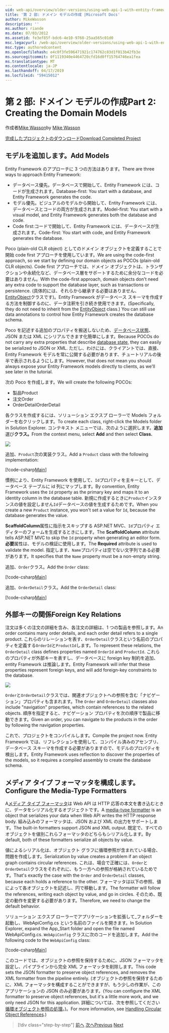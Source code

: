 ```yaml
---
uid: web-api/overview/older-versions/using-web-api-1-with-entity-framework-5/using-web-api-with-entity-framework-part-2
title: '第 2 部: ドメイン モデルの作成 |Microsoft Docs'
author: MikeWasson
description: ''
ms.author: riande
ms.date: 07/03/2012
ms.assetid: fe3ef85f-bdc6-4e10-9768-25aa565c01d0
msc.legacyurl: /web-api/overview/older-versions/using-web-api-1-with-entity-framework-5/using-web-api-with-entity-framework-part-2
msc.type: authoredcontent
ms.openlocfilehash: e4c0f3fe596471921c174762c83d1f013b42fb3e
ms.sourcegitcommit: 0f1119340e4464720cfd16d0ff15764746ea1fea
ms.translationtype: MT
ms.contentlocale: ja-JP
ms.lasthandoff: 04/17/2019
ms.locfileid: "59415012"
---
```

# <a name="part-2-creating-the-domain-models"></a><span data-ttu-id="82b29-102">第 2 部: ドメイン モデルの作成</span><span class="sxs-lookup"><span data-stu-id="82b29-102">Part 2: Creating the Domain Models</span></span>

<span data-ttu-id="82b29-103">作成者[Mike Wasson](https://github.com/MikeWasson)</span><span class="sxs-lookup"><span data-stu-id="82b29-103">by [Mike Wasson](https://github.com/MikeWasson)</span></span>

[<span data-ttu-id="82b29-104">完成したプロジェクトのダウンロード</span><span class="sxs-lookup"><span data-stu-id="82b29-104">Download Completed Project</span></span>](http://code.msdn.microsoft.com/ASP-NET-Web-API-with-afa30545)

## <a name="add-models"></a><span data-ttu-id="82b29-105">モデルを追加します。</span><span class="sxs-lookup"><span data-stu-id="82b29-105">Add Models</span></span>

<span data-ttu-id="82b29-106">Entity Framework のアプローチに 3 つの方法はあります。</span><span class="sxs-lookup"><span data-stu-id="82b29-106">There are three ways to approach Entity Framework:</span></span>

- <span data-ttu-id="82b29-107">データベース優先。データベースで開始して、Entity Framework には、コードが生成されます。</span><span class="sxs-lookup"><span data-stu-id="82b29-107">Database-first: You start with a database, and Entity Framework generates the code.</span></span>
- <span data-ttu-id="82b29-108">モデル優先。ビジュアルのモデルから開始して、Entity Framework には、データベースとコードの両方が生成されます。</span><span class="sxs-lookup"><span data-stu-id="82b29-108">Model-first: You start with a visual model, and Entity Framework generates both the database and code.</span></span>
- <span data-ttu-id="82b29-109">Code first:コードで開始して、Entity Framework には、データベースが生成されます。</span><span class="sxs-lookup"><span data-stu-id="82b29-109">Code-first: You start with code, and Entity Framework generates the database.</span></span>

<span data-ttu-id="82b29-110">Poco (plain-old CLR object) としてのドメイン オブジェクトを定義することで開始 code first アプローチを使用しています。</span><span class="sxs-lookup"><span data-stu-id="82b29-110">We are using the code-first approach, so we start by defining our domain objects as POCOs (plain-old CLR objects).</span></span> <span data-ttu-id="82b29-111">Code first アプローチでは、ドメイン オブジェクトは、トランザクションや永続化など、データベース層をサポートするために余分なコードを必要はありません。</span><span class="sxs-lookup"><span data-stu-id="82b29-111">With the code-first approach, domain objects don't need any extra code to support the database layer, such as transactions or persistence.</span></span> <span data-ttu-id="82b29-112">(具体的には、それらから継承する必要はありません、 [EntityObject](https://msdn.microsoft.com/library/system.data.objects.dataclasses.entityobject.aspx)クラスです)。Entity Framework がデータベース スキーマを作成する方法を制御するのに、データ注釈を引き続き使用できます。</span><span class="sxs-lookup"><span data-stu-id="82b29-112">(Specifically, they do not need to inherit from the [EntityObject](https://msdn.microsoft.com/library/system.data.objects.dataclasses.entityobject.aspx) class.) You can still use data annotations to control how Entity Framework creates the database schema.</span></span>

<span data-ttu-id="82b29-113">Poco を記述する追加のプロパティを搬送しないため、[データベース状態](https://msdn.microsoft.com/library/system.data.entitystate.aspx)、JSON または XML にシリアルできます化簡単にします。</span><span class="sxs-lookup"><span data-stu-id="82b29-113">Because POCOs do not carry any extra properties that describe [database state](https://msdn.microsoft.com/library/system.data.entitystate.aspx), they can easily be serialized to JSON or XML.</span></span> <span data-ttu-id="82b29-114">ただし、わけには、クライアントでは、直接、Entity Framework モデルを常に公開する必要があります、チュートリアルの後半で表示されるようにします。</span><span class="sxs-lookup"><span data-stu-id="82b29-114">However, that does not mean you should always expose your Entity Framework models directly to clients, as we'll see later in the tutorial.</span></span>

<span data-ttu-id="82b29-115">次の Poco を作成します。</span><span class="sxs-lookup"><span data-stu-id="82b29-115">We will create the following POCOs:</span></span>

- <span data-ttu-id="82b29-116">製品</span><span class="sxs-lookup"><span data-stu-id="82b29-116">Product</span></span>
- <span data-ttu-id="82b29-117">注文</span><span class="sxs-lookup"><span data-stu-id="82b29-117">Order</span></span>
- <span data-ttu-id="82b29-118">OrderDetail</span><span class="sxs-lookup"><span data-stu-id="82b29-118">OrderDetail</span></span>

<span data-ttu-id="82b29-119">各クラスを作成するには、ソリューション エクスプ ローラーで Models フォルダーを右クリックします。</span><span class="sxs-lookup"><span data-stu-id="82b29-119">To create each class, right-click the Models folder in Solution Explorer.</span></span> <span data-ttu-id="82b29-120">コンテキスト メニューでは、次のように選択します。**追加**選び**クラス。**</span><span class="sxs-lookup"><span data-stu-id="82b29-120">From the context menu, select **Add** and then select **Class.**</span></span>

![](using-web-api-with-entity-framework-part-2/_static/image1.png)

<span data-ttu-id="82b29-121">追加、`Product`次の実装クラス。</span><span class="sxs-lookup"><span data-stu-id="82b29-121">Add a `Product` class with the following implementation:</span></span>

[!code-csharp[Main](using-web-api-with-entity-framework-part-2/samples/sample1.cs)]

<span data-ttu-id="82b29-122">慣例により、Entity Framework を使用して、`Id`プロパティを主キーとして、データベース テーブルに id 列にマップします。</span><span class="sxs-lookup"><span data-stu-id="82b29-122">By convention, Entity Framework uses the `Id` property as the primary key and maps it to an identity column in the database table.</span></span> <span data-ttu-id="82b29-123">新規に作成するときに`Product`インスタンスの値を設定しません`Id`データベースの値を生成するためです。</span><span class="sxs-lookup"><span data-stu-id="82b29-123">When you create a new `Product` instance, you won't set a value for `Id`, because the database generates the value.</span></span>

<span data-ttu-id="82b29-124">**ScaffoldColumn**属性に指示をスキップする ASP.NET MVC、`Id`プロパティ エディターのフォームを生成するときにします。</span><span class="sxs-lookup"><span data-stu-id="82b29-124">The **ScaffoldColumn** attribute tells ASP.NET MVC to skip the `Id` property when generating an editor form.</span></span> <span data-ttu-id="82b29-125">**必要**属性は、モデルの検証に使用します。</span><span class="sxs-lookup"><span data-stu-id="82b29-125">The **Required** attribute is used to validate the model.</span></span> <span data-ttu-id="82b29-126">指定します、`Name`プロパティは空でない文字列である必要があります。</span><span class="sxs-lookup"><span data-stu-id="82b29-126">It specifies that the `Name` property must be a non-empty string.</span></span>

<span data-ttu-id="82b29-127">追加、`Order`クラス。</span><span class="sxs-lookup"><span data-stu-id="82b29-127">Add the `Order` class:</span></span>

[!code-csharp[Main](using-web-api-with-entity-framework-part-2/samples/sample2.cs)]

<span data-ttu-id="82b29-128">追加、`OrderDetail`クラス。</span><span class="sxs-lookup"><span data-stu-id="82b29-128">Add the `OrderDetail` class:</span></span>

[!code-csharp[Main](using-web-api-with-entity-framework-part-2/samples/sample3.cs)]

## <a name="foreign-key-relations"></a><span data-ttu-id="82b29-129">外部キーの関係</span><span class="sxs-lookup"><span data-stu-id="82b29-129">Foreign Key Relations</span></span>

<span data-ttu-id="82b29-130">注文は多くの注文の詳細を含み、各注文の詳細は、1 つの製品を参照します。</span><span class="sxs-lookup"><span data-stu-id="82b29-130">An order contains many order details, and each order detail refers to a single product.</span></span> <span data-ttu-id="82b29-131">これらのリレーションを表す、`OrderDetail`クラスという名前のプロパティを定義する`OrderId`と`ProductId`します。</span><span class="sxs-lookup"><span data-stu-id="82b29-131">To represent these relations, the `OrderDetail` class defines properties named `OrderId` and `ProductId`.</span></span> <span data-ttu-id="82b29-132">これらのプロパティが外部キーを表すし、データベースに foreign key 制約を追加、entity Framework は推論します。</span><span class="sxs-lookup"><span data-stu-id="82b29-132">Entity Framework will infer that these properties represent foreign keys, and will add foreign-key constraints to the database.</span></span>

![](using-web-api-with-entity-framework-part-2/_static/image2.png)

<span data-ttu-id="82b29-133">`Order`と`OrderDetail`クラスでは、関連オブジェクトへの参照を含む「ナビゲーション」プロパティも含まれます。</span><span class="sxs-lookup"><span data-stu-id="82b29-133">The `Order` and `OrderDetail` classes also include "navigation" properties, which contain references to the related objects.</span></span> <span data-ttu-id="82b29-134">順序を指定すると、ナビゲーション プロパティを次の順序で製品に移動できます。</span><span class="sxs-lookup"><span data-stu-id="82b29-134">Given an order, you can navigate to the products in the order by following the navigation properties.</span></span>

<span data-ttu-id="82b29-135">これで、プロジェクトをコンパイルします。</span><span class="sxs-lookup"><span data-stu-id="82b29-135">Compile the project now.</span></span> <span data-ttu-id="82b29-136">Entity Framework では、リフレクションを使用して、コンパイル済みのアセンブリ、データベース スキーマを作成する必要がありますので、モデルのプロパティを検出します。</span><span class="sxs-lookup"><span data-stu-id="82b29-136">Entity Framework uses reflection to discover the properties of the models, so it requires a compiled assembly to create the database schema.</span></span>

## <a name="configure-the-media-type-formatters"></a><span data-ttu-id="82b29-137">メディア タイプ フォーマッタを構成します。</span><span class="sxs-lookup"><span data-stu-id="82b29-137">Configure the Media-Type Formatters</span></span>

<span data-ttu-id="82b29-138">A[メディア タイプ フォーマッタ](../../formats-and-model-binding/media-formatters.md)は Web API は HTTP 応答の本文を書き込むときに、データをシリアル化するオブジェクトです。</span><span class="sxs-lookup"><span data-stu-id="82b29-138">A [media-type formatter](../../formats-and-model-binding/media-formatters.md) is an object that serializes your data when Web API writes the HTTP response body.</span></span> <span data-ttu-id="82b29-139">組み込みのフォーマッタは、JSON および XML の出力をサポートします。</span><span class="sxs-lookup"><span data-stu-id="82b29-139">The built-in formatters support JSON and XML output.</span></span> <span data-ttu-id="82b29-140">既定で、すべてのオブジェクトを値別これらフォーマッタのどちらもシリアル化します。</span><span class="sxs-lookup"><span data-stu-id="82b29-140">By default, both of these formatters serialize all objects by value.</span></span>

<span data-ttu-id="82b29-141">値によるシリアル化は、オブジェクト グラフに循環参照が含まれている場合、問題を作成します。</span><span class="sxs-lookup"><span data-stu-id="82b29-141">Serialization by value creates a problem if an object graph contains circular references.</span></span> <span data-ttu-id="82b29-142">これは、場合で正確には、`Order`と`OrderDetail`クラスをそれぞれに、もう一方への参照が格納されているためです。</span><span class="sxs-lookup"><span data-stu-id="82b29-142">That's exactly the case with the `Order` and `OrderDetail` classes, because each holds a reference to the other.</span></span> <span data-ttu-id="82b29-143">フォーマッタは以下の参照、値によって各オブジェクトを記述し、円で移動します。</span><span class="sxs-lookup"><span data-stu-id="82b29-143">The formatter will follow the references, writing each object by value, and go in circles.</span></span> <span data-ttu-id="82b29-144">そのため、既定の動作を変更する必要があります。</span><span class="sxs-lookup"><span data-stu-id="82b29-144">Therefore, we need to change the default behavior.</span></span>

<span data-ttu-id="82b29-145">ソリューション エクスプ ローラーでアプリケーションを拡張して\_フォルダーを起動し、WebApiConfig.cs という名前のファイルを開きます。</span><span class="sxs-lookup"><span data-stu-id="82b29-145">In Solution Explorer, expand the App\_Start folder and open the file named WebApiConfig.cs.</span></span> <span data-ttu-id="82b29-146">`WebApiConfig` クラスに次のコードを追加します。</span><span class="sxs-lookup"><span data-stu-id="82b29-146">Add the following code to the `WebApiConfig` class:</span></span>

[!code-csharp[Main](using-web-api-with-entity-framework-part-2/samples/sample4.cs?highlight=11)]

<span data-ttu-id="82b29-147">このコードでは、オブジェクトの参照を保持するために、JSON フォーマッタを設定し、パイプラインから完全 XML フォーマッタを削除します。</span><span class="sxs-lookup"><span data-stu-id="82b29-147">This code sets the JSON formatter to preserve object references, and removes the XML formatter from the pipeline entirely.</span></span> <span data-ttu-id="82b29-148">(オブジェクトの参照を保持するために、XML フォーマッタを構成することができますが、もう少しの作業が、このアプリケーションの JSON のみ必要があります。</span><span class="sxs-lookup"><span data-stu-id="82b29-148">(You can configure the XML formatter to preserve object references, but it's a little more work, and we only need JSON for this application.</span></span> <span data-ttu-id="82b29-149">詳細については、次を参照してください[循環オブジェクト参照の処理](../../formats-and-model-binding/json-and-xml-serialization.md#handling_circular_object_references)。)。</span><span class="sxs-lookup"><span data-stu-id="82b29-149">For more information, see [Handling Circular Object References](../../formats-and-model-binding/json-and-xml-serialization.md#handling_circular_object_references).)</span></span>

> [!div class="step-by-step"]
> <span data-ttu-id="82b29-150">[前へ](using-web-api-with-entity-framework-part-1.md)
> [次へ](using-web-api-with-entity-framework-part-3.md)</span><span class="sxs-lookup"><span data-stu-id="82b29-150">[Previous](using-web-api-with-entity-framework-part-1.md)
[Next](using-web-api-with-entity-framework-part-3.md)</span></span>
